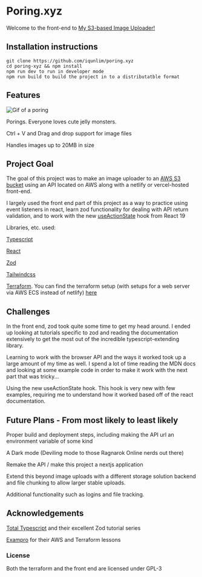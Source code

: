 # Poring.xyz

Welcome to the front-end to [My S3-based Image Uploader!](https://files.iqun.xyz)

## Installation instructions

```
git clone https://github.com/iqunlim/poring.xyz
cd poring-xyz && npm install
npm run dev to run in developer mode
npm run build to build the project in to a distributatble format
```

## Features

![Gif of a poring](https://files.iqun.xyz/GMZ6TTB4ET0B/poring.gif)

Porings. Everyone loves cute jelly monsters.

Ctrl + V and Drag and drop support for image files

Handles images up to 20MB in size

## Project Goal

The goal of this project was to make an image uploader to an [AWS S3 bucket](https://aws.amazon.com/what-is/object-storage/) using an API located on AWS along with a netlify or vercel-hosted front-end.

I largely used the front end part of this project as a way to practice using event listeners in react, learn zod functionality for dealing with API return validation, and to work with the new [useActionState](https://react.dev/reference/react/useActionState) hook from React 19

Libraries, etc. used:

[Typescript](https://www.typescriptlang.org/)

[React](https://react.dev/)

[Zod](https://zod.dev/)

[Tailwindcss](https://tailwindcss.com)

[Terraform](https://www.terraform.io/). You can find the terraform setup (with setups for a web server via AWS ECS instead of netlify) [here](https://github.com/iqunlim/poring.xyz.terraform)

## Challenges

In the front end, zod took quite some time to get my head around. I ended up looking at tutorials specific to zod and reading the documentation extensively to get the most out of the incredible typescript-extending library.

Learning to work with the browser API and the ways it worked took up a large amount of my time as well. I spend a lot of time reading the MDN docs and looking
at some example code in order to make it work with the next part that was tricky...

Using the new useActionState hook. This hook is very new with few examples, requiring me to understand how it worked based off of the react documentation.

## Future Plans - From most likely to least likely

Proper build and deployment steps, including making the API url an environment variable of some kind

A Dark mode (Deviling mode to those Ragnarok Online nerds out there)

Remake the API / make this project a nextjs application

Extend this beyond image uploads with a different storage solution backend and file chunking to allow larger stable uploads.

Additional functionality such as logins and file tracking.

## Acknowledgements

[Total Typescript](https://www.totaltypescript.com/) and their excellent Zod tutorial series

[Exampro](https://www.exampro.co/) for their AWS and Terraform lessons

### License

Both the terraform and the front end are licensed under GPL-3
